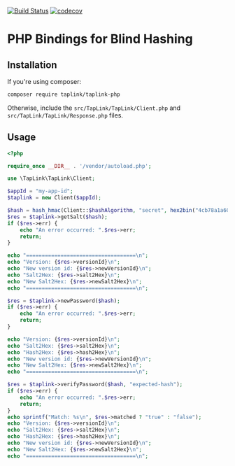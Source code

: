 [![Build Status](https://semaphoreci.com/api/v1/brad/taplink-php/branches/master/shields_badge.svg)](https://semaphoreci.com/brad/taplink-php)
[![codecov](https://codecov.io/gh/bradberger/taplink-php/branch/master/graph/badge.svg)](https://codecov.io/gh/bradberger/taplink-php)

# PHP Bindings for Blind Hashing

## Installation

If you're using composer:

```bash
composer require taplink/taplink-php
```

Otherwise, include the `src/TapLink/TapLink/Client.php` and `src/TapLink/TapLink/Response.php` files.

## Usage

```php
<?php

require_once __DIR__ . '/vendor/autoload.php';

use \TapLink\TapLink\Client;

$appId = "my-app-id";
$taplink = new Client($appId);

$hash = hash_hmac(Client::$hashAlgorithm, "secret", hex2bin("4cb78a1a60599df9c3bd9e4ac741a5f15feec1812b22a5f15bbad978039f2765f00dd82d97272eb3674cd164a0cc7024bbfd3704c6df6e2cb17a6562bd96ecb7"));
$res = $taplink->getSalt($hash);
if ($res->err) {
    echo "An error occurred: ".$res->err;
    return;
}

echo "===================================\n";
echo "Version: {$res->versionId}\n";
echo "New version id: {$res->newVersionId}\n";
echo "Salt2Hex: {$res->salt2Hex}\n";
echo "New Salt2Hex: {$res->newSalt2Hex}\n";
echo "===================================\n";

$res = $taplink->newPassword($hash);
if ($res->err) {
    echo "An error occurred: ".$res->err;
    return;
}

echo "Version: {$res->versionId}\n";
echo "Salt2Hex: {$res->salt2Hex}\n";
echo "Hash2Hex: {$res->hash2Hex}\n";
echo "New version id: {$res->newVersionId}\n";
echo "New Salt2Hex: {$res->newSalt2Hex}\n";
echo "===================================\n";

$res = $taplink->verifyPassword($hash, "expected-hash");
if ($res->err) {
    echo "An error occurred: ".$res->err;
    return;
}
echo sprintf("Match: %s\n", $res->matched ? "true" : "false");
echo "Version: {$res->versionId}\n";
echo "Salt2Hex: {$res->salt2Hex}\n";
echo "Hash2Hex: {$res->hash2Hex}\n";
echo "New version id: {$res->newVersionId}\n";
echo "New Salt2Hex: {$res->newSalt2Hex}\n";
echo "===================================\n";

```
